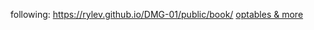 following: https://rylev.github.io/DMG-01/public/book/
[optables & more](https://gbdev.io/gb-opcodes//optables/dark)
